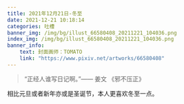 ```yaml
---
title: 2021年12月21日-冬至
date: 2021-12-21 10:18:14
categories: 吐槽
banner_img: /img/bg/illust_66580408_20211221_104036.png
index_img: /img/bg/illust_66580408_20211221_104036.png
banner_info: 
    text: 封面画师：TOMATO
    link: "https://www.pixiv.net/artworks/66580408"
---
```


> “正经人谁写日记啊。”—— 姜文 《邪不压正》

<!--more-->

相比元旦或者新年亦或是圣诞节，本人更喜欢冬至一点。